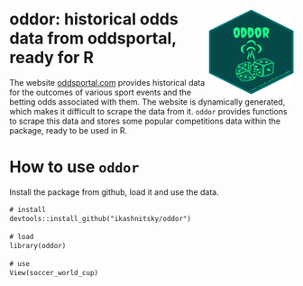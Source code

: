 # <img src="inst/figures/hex-oddor.png" align="right" width="150" height="150" />  oddor: historical odds data from oddsportal, ready for R


The website [oddsportal.com](https://www.oddsportal.com) provides historical data for the outcomes of various sport events and the betting odds associated with them. The website is dynamically generated, which makes it difficult to scrape the data from it. `oddor` provides functions to scrape this data and stores some popular competitions data within the package, ready to be used in R.

# How to use `oddor`

Install the package from github, load it and use the data. 


```{r}
# install
devtools::install_github("ikashnitsky/oddor")

# load
library(oddor)

# use
View(soccer_world_cup)
```


